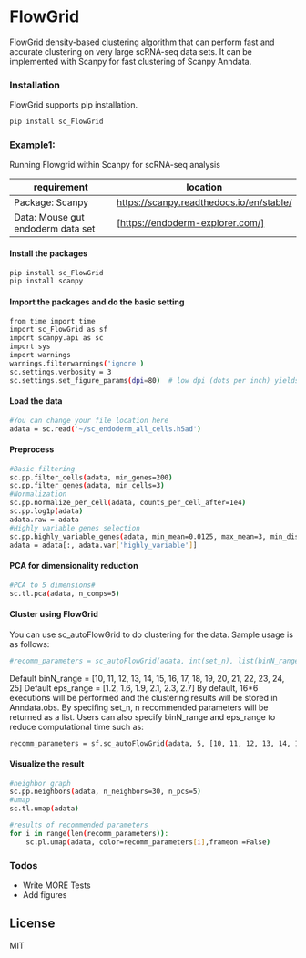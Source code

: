 # FlowGrid

FlowGrid density-based clustering algorithm that can perform fast and accurate clustering on very large scRNA-seq data sets. It can be implemented with Scanpy for fast clustering of Scanpy Anndata.

### Installation
FlowGrid supports pip installation.
```sh
pip install sc_FlowGrid
```

### Example1:
Running Flowgrid within Scanpy for scRNA-seq analysis


| requirement | location |
| ------ | ------ |
| Package: Scanpy | https://scanpy.readthedocs.io/en/stable/ |
| Data: Mouse gut endoderm data set | [https://endoderm-explorer.com/] | 
#### Install the packages
```sh
pip install sc_FlowGrid
pip install scanpy
```
#### Import the packages and do the basic setting
```sh
from time import time
import sc_FlowGrid as sf
import scanpy.api as sc
import sys
import warnings
warnings.filterwarnings('ignore')
sc.settings.verbosity = 3  
sc.settings.set_figure_params(dpi=80)  # low dpi (dots per inch) yields small inline figures
```
#### Load the data

```sh
#You can change your file location here
adata = sc.read('~/sc_endoderm_all_cells.h5ad')
```
#### Preprocess
```sh
#Basic filtering
sc.pp.filter_cells(adata, min_genes=200)
sc.pp.filter_genes(adata, min_cells=3)
#Normalization
sc.pp.normalize_per_cell(adata, counts_per_cell_after=1e4)
sc.pp.log1p(adata)
adata.raw = adata
#Highly variable genes selection
sc.pp.highly_variable_genes(adata, min_mean=0.0125, max_mean=3, min_disp=0.5)
adata = adata[:, adata.var['highly_variable']]
```
#### PCA for dimensionality reduction
```sh
#PCA to 5 dimensions#
sc.tl.pca(adata, n_comps=5)
```
#### Cluster using FlowGrid
You can use sc_autoFlowGrid to do clustering for the data. 
Sample usage is as follows:
```sh
#recomm_parameters = sc_autoFlowGrid(adata, int(set_n), list(binN_range), list(eps_range))
```
Default binN_range = [10, 11, 12, 13, 14, 15, 16, 17, 18, 19, 20, 21, 22, 23, 24, 25] 
Default eps_range = [1.2, 1.6, 1.9, 2.1, 2.3, 2.7]
By default, 16*6 executions will be performed and the clustering results will be stored in Anndata.obs. By specifing set_n, n recommended parameters will be returned as a list. Users can also specify binN_range and eps_range to reduce computational time such as:
```sh
recomm_parameters = sf.sc_autoFlowGrid(adata, 5, [10, 11, 12, 13, 14, 15, 16, 17, 18, 19], [1.2, 1.6, 1.9, 2.1, 2.3])
```
#### Visualize the result
```sh
#neighbor graph
sc.pp.neighbors(adata, n_neighbors=30, n_pcs=5)
#umap
sc.tl.umap(adata)

#results of recommended parameters
for i in range(len(recomm_parameters)):
    sc.pl.umap(adata, color=recomm_parameters[i],frameon =False)
```




### Todos

 - Write MORE Tests
 - Add figures

License
----

MIT

